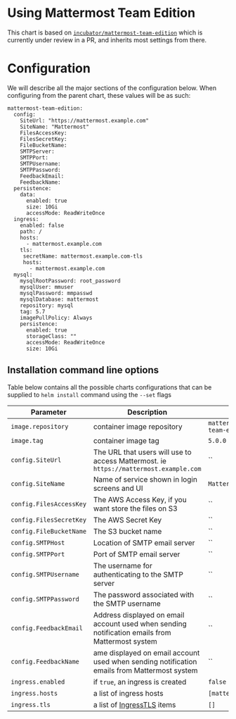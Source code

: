 # Using Mattermost Team Edition

This chart is based on [`incubator/mattermost-team-edition`][mm-te-chart] which is currently under review in a PR, and inherits most settings from there.


# Configuration

We will describe all the major sections of the configuration below. When configuring from the parent chart, these values will be as such:

```
mattermost-team-edition:
  config:
    SiteUrl: "https://mattermost.example.com"
    SiteName: "Mattermost"
    FilesAccessKey:
    FilesSecretKey:
    FileBucketName:
    SMTPServer:
    SMTPPort:
    SMTPUsername:
    SMTPPassword:
    FeedbackEmail:
    FeedbackName:
  persistence:
    data:
      enabled: true
      size: 10Gi
      accessMode: ReadWriteOnce
  ingress:
    enabled: false
    path: /
    hosts:
      - mattermost.example.com
    tls:
     secretName: mattermost.example.com-tls
     hosts:
       - mattermost.example.com
  mysql:
    mysqlRootPassword: root_password
    mysqlUser: mmuser
    mysqlPassword: mmpasswd
    mysqlDatabase: mattermost
    repository: mysql
    tag: 5.7
    imagePullPolicy: Always
    persistence:
      enabled: true
      storageClass: ""
      accessMode: ReadWriteOnce
      size: 10Gi
```

## Installation command line options

Table below contains all the possible charts configurations that can be supplied to `helm install` command using the `--set` flags

Parameter | Description | Default
--- | --- | ---
`image.repository` | container image repository | `mattermost/mattermost-team-edition`
`image.tag` | container image tag | `5.0.0`
`config.SiteUrl`   | The URL that users will use to access Mattermost. ie `https://mattermost.example.com`|  ``
`config.SiteName`  | Name of service shown in login screens and UI | `Mattermost`
`config.FilesAccessKey` | The AWS Access Key, if you want store the files on S3 | ``
`config.FilesSecretKey` | The AWS Secret Key | ``
`config.FileBucketName` | The S3 bucket name | ``
`config.SMTPHost` | Location of SMTP email server | ``
`config.SMTPPort` | Port of SMTP email server | ``
`config.SMTPUsername` | The username for authenticating to the SMTP server | ``
`config.SMTPPassword` | The password associated with the SMTP username | ``
`config.FeedbackEmail` | Address displayed on email account used when sending notification emails from Mattermost system | ``
`config.FeedbackName` | ame displayed on email account used when sending notification emails from Mattermost system | ``
`ingress.enabled` | if `true`, an ingress is created | `false`
`ingress.hosts` | a list of ingress hosts | `[mattermost.example.com]`
`ingress.tls` | a list of [IngressTLS](https://v1-8.docs.kubernetes.io/docs/api-reference/v1.8/#ingresstls-v1beta1-extensions) items | `[]`


[mm-te-chart]: https://github.com/kubernetes/charts/pull/5987
